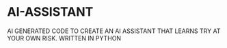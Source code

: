 # AI-ASSISTANT
AI GENERATED CODE TO CREATE AN AI ASSISTANT THAT LEARNS TRY AT YOUR OWN RISK. WRITTEN IN PYTHON
